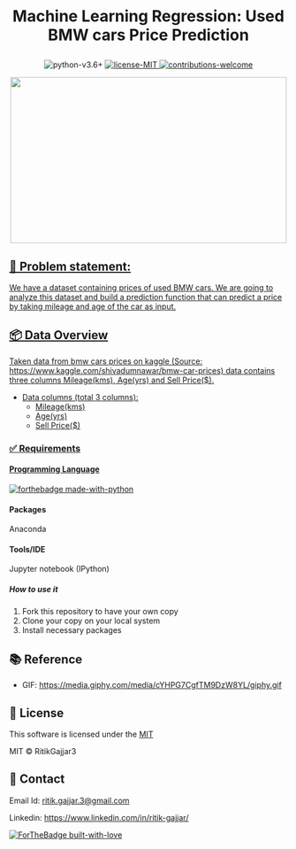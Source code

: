 # <p align="center">Machine Learning Regression: Used BMW cars Price Prediction</p>

<p align="center">
    <img src="https://img.shields.io/badge/python-v3.6+-blue.svg"
         alt="python-v3.6+">
    <a href="https://opensource.org/licenses/MIT">
    <img src="https://img.shields.io/badge/license-MIT-green.svg"
         alt="license-MIT">
    <img src="https://img.shields.io/badge/contributions-welcome-orange.svg"
         alt="contributions-welcome">
</p>

<p align="center">
  <img width="500" height="300" src="https://media.giphy.com/media/cYHPG7CgfTM9DzW8YL/giphy.gif">
</p>

<h2>📘 Problem statement:</h2>
We have a dataset containing prices of used BMW cars. We are going to analyze this dataset and build a prediction function that can predict a price by taking mileage and age of the car as input.

<h2>📦 Data Overview</h2>
Taken data from bmw cars prices on kaggle (Source: https://www.kaggle.com/shivadumnawar/bmw-car-prices) 
data contains three columns Mileage(kms), Age(yrs) and Sell Price($).

- Data columns (total 3 columns):  
    - Mileage(kms)
    - Age(yrs)
    - Sell Price($)

### ✅  Requirements

#### Programming Language
[![forthebadge made-with-python](http://ForTheBadge.com/images/badges/made-with-python.svg)](https://www.python.org/)

#### Packages
Anaconda

#### Tools/IDE 
Jupyter notebook (IPython)

##### How to use it
1. Fork this repository to have your own copy
2. Clone your copy on your local system
3. Install necessary packages

## 📚 Reference
* GIF: https://media.giphy.com/media/cYHPG7CgfTM9DzW8YL/giphy.gif

## 📜 License

This software is licensed under the [MIT](https://github.com/RitikGajjar3/Used-BMW-cars-Price-Prediction/blob/master/LICENSE)

MIT © RitikGajjar3

## 🤝 Contact

Email Id: ritik.gajjar.3@gmail.com

Linkedin: https://www.linkedin.com/in/ritik-gajjar/

[![ForTheBadge built-with-love](http://ForTheBadge.com/images/badges/built-with-love.svg)](https://github.com/RitikGajjar3)
